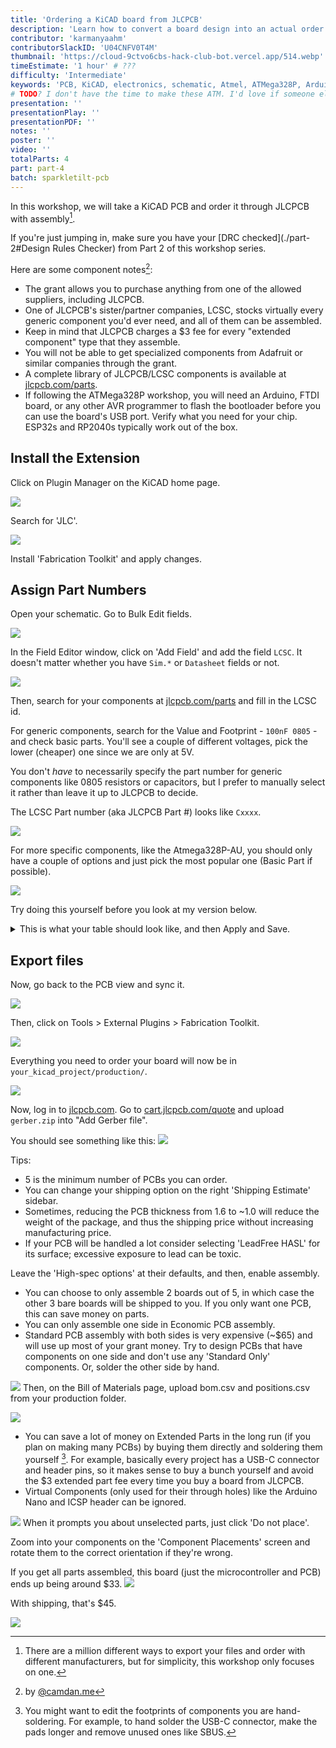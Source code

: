 ```yaml
---
title: 'Ordering a KiCAD board from JLCPCB'
description: 'Learn how to convert a board design into an actual order'
contributor: 'karmanyaahm'
contributorSlackID: 'U04CNFV0T4M'
thumbnail: 'https://cloud-9ctvo6cbs-hack-club-bot.vercel.app/514.webp'
timeEstimate: '1 hour' # ???
difficulty: 'Intermediate'
keywords: 'PCB, KiCAD, electronics, schematic, Atmel, ATMega328P, Arduino, microcontroller, circuit'
# TODO? I don't have the time to make these ATM. I'd love if someone else could
presentation: ''
presentationPlay: ''
presentationPDF: ''
notes: ''
poster: ''
video: ''
totalParts: 4
part: part-4
batch: sparkletilt-pcb
---
```


In this workshop, we will take a KiCAD PCB and order it through JLCPCB with assembly[^2].

If you're just jumping in, make sure you have your [DRC checked](./part-2#Design Rules Checker) from Part 2 of this workshop series.


Here are some component notes[^3]:
- The grant allows you to purchase anything from one of the allowed suppliers, including JLCPCB.
- One of JLCPCB's sister/partner companies, LCSC, stocks virtually every generic component you'd ever need, and all of them can be assembled.
- Keep in mind that JLCPCB charges a $3 fee for every "extended component" type that they assemble.
- You will not be able to get specialized components from Adafruit or similar companies through the grant.
- A complete library of JLCPCB/LCSC components is available at [jlcpcb.com/parts](https://jlcpcb.com/parts).
- If following the ATMega328P workshop, you will need an Arduino, FTDI board, or any other AVR programmer to flash the bootloader before you can use the board's USB port. Verify what you need for your chip. ESP32s and RP2040s typically work out of the box.

## Install the Extension

Click on Plugin Manager on the KiCAD home page.

![](https://cloud-9ctvo6cbs-hack-club-bot.vercel.app/111.webp)

Search for 'JLC'.

![](https://cloud-9ctvo6cbs-hack-club-bot.vercel.app/122.webp)

Install 'Fabrication Toolkit' and apply changes.


## Assign Part Numbers

Open your schematic. Go to Bulk Edit fields.

![](https://cloud-9ctvo6cbs-hack-club-bot.vercel.app/135.webp)

In the Field Editor window, click on 'Add Field' and add the field `LCSC`. It doesn't matter whether you have `Sim.*` or `Datasheet` fields or not.

![](https://cloud-9ctvo6cbs-hack-club-bot.vercel.app/146.webp)

Then, search for your components at [jlcpcb.com/parts](https://jlcpcb.com/parts) and fill in the LCSC id.

For generic components, search for the Value and Footprint - `100nF 0805` - and check basic parts. You'll see a couple of different voltages, pick the lower (cheaper) one since we are only at 5V.

You don't *have* to necessarily specify the part number for generic components like 0805 resistors or capacitors, but I prefer to manually select it rather than leave it up to JLCPCB to decide.

The LCSC Part number (aka JLCPCB Part #) looks like `Cxxxx`.

![](https://cloud-9ctvo6cbs-hack-club-bot.vercel.app/157.webp)

For more specific components, like the Atmega328P-AU, you should only have a couple of options and just pick the most popular one (Basic Part if possible).

![](https://cloud-9ctvo6cbs-hack-club-bot.vercel.app/168.webp)


Try doing this yourself before you look at my version below.

<details>
<summary>
This is what your table should look like, and then Apply and Save.
</summary>

![](https://cloud-9ctvo6cbs-hack-club-bot.vercel.app/179.webp)

Because A1 and J2 aren't real components - we only need their footprint and pin layout, not the component itself - they don't need an LCSC part number.
</details>
  
## Export files

Now, go back to the PCB view and sync it.

![](https://cloud-9ctvo6cbs-hack-club-bot.vercel.app/110.webp)

Then, click on Tools > External Plugins > Fabrication Toolkit.


![](https://cloud-9ctvo6cbs-hack-club-bot.vercel.app/211.webp)

Everything you need to order your board will now be in `your_kicad_project/production/`.

![](https://cloud-9ctvo6cbs-hack-club-bot.vercel.app/312.webp)

Now, log in to [jlcpcb.com](https://jlcpcb.com). Go to [cart.jlcpcb.com/quote](https://cart.jlcpcb.com/quote) and upload `gerber.zip` into "Add Gerber file".

You should see something like this:
![](https://cloud-9ctvo6cbs-hack-club-bot.vercel.app/413.webp)

Tips:
- 5 is the minimum number of PCBs you can order.
- You can change your shipping option on the right 'Shipping Estimate' sidebar.
- Sometimes, reducing the PCB thickness from 1.6 to ~1.0 will reduce the weight of the package, and thus the shipping price without increasing manufacturing price.
- If your PCB will be handled a lot consider selecting 'LeadFree HASL' for its surface; excessive exposure to lead can be toxic.

Leave the 'High-spec options' at their defaults, and then, enable assembly. 
- You can choose to only assemble 2 boards out of 5, in which case the other 3 bare boards will be shipped to you. If you only want one PCB, this can save money on parts.
- You can only assemble one side in Economic PCB assembly.
- Standard PCB assembly with both sides is very expensive  (~$65) and will use up most of your grant money. Try to design PCBs that have components on one side and don't use any 'Standard Only' components. Or, solder the other side by hand.


![](https://cloud-9ctvo6cbs-hack-club-bot.vercel.app/514.webp)
Then, on the Bill of Materials page, upload bom.csv and positions.csv from your production folder. 

![](https://cloud-9ctvo6cbs-hack-club-bot.vercel.app/716.webp)

- You can save a lot of money on Extended Parts in the long run (if you plan on making many PCBs) by buying them directly and soldering them yourself [^1]. For example, basically every project has a USB-C connector and header pins, so it makes sense to buy a bunch yourself and avoid the $3 extended part fee every time you buy a board from JLCPCB.
- Virtual Components (only used for their through holes) like the Arduino Nano and ICSP header can be ignored.

![](https://cloud-9ctvo6cbs-hack-club-bot.vercel.app/817.webp)
When it prompts you about unselected parts, just click 'Do not place'.

Zoom into your components on the 'Component Placements' screen and rotate them to the correct orientation if they're wrong.


If you get all parts assembled, this board (just the microcontroller and PCB) ends up being around $33.
![](https://cloud-9ctvo6cbs-hack-club-bot.vercel.app/918.webp)

With shipping, that's $45.

![](https://cloud-9ctvo6cbs-hack-club-bot.vercel.app/1019.webp)


[^1]: You might want to edit the footprints of components you are hand-soldering. For example, to hand solder the USB-C connector, make the pads longer and remove unused ones like SBUS.
[^2]: There are a million different ways to export your files and order with different manufacturers, but for simplicity, this workshop only focuses on one.
[^3]: by [@camdan.me](https://hackclub.slack.com/team/U04J96SRS5B) 